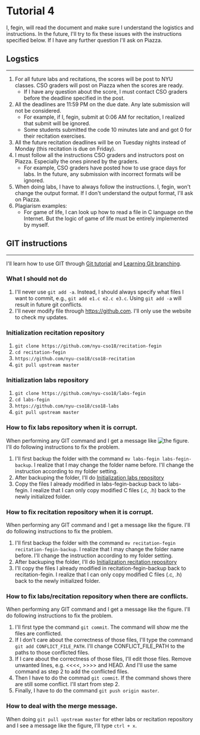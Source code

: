 # Tutorial 4
I, fegin, will read the document and make sure I understand the logistics and instructions. In the future, I'll try to fix these issues with the instructions specified below. If I have any further question I'll ask on Piazza.


## Logstics
--------
1. For all future labs and recitations, the scores will be post to NYU classes. CSO graders will post on Piazza when the scores are ready. 
   * If I have any question about the score, I must contact CSO graders before the deadline specified in the post.
2. All the deadlines are 11:59 PM on the due date. Any late submission will not be considered.
   * For example, if I, fegin, submit at 0:06 AM for recitation, I realized that submit will be ignored.
   * Some students submitted the code 10 minutes late and and got 0 for their recitation exercises.
3. All the future recitation deadlines will be on Tuesday nights instead of Monday (this recitation is due on Friday).
4. I must follow all the instructions CSO graders and instructors post on Piazza. Especially the ones pinned by the graders.
   * For example, CSO graders have posted how to use grace days for labs. In the future, any submission with incorrect formats will be ignored. 
5. When doing labs, I have to always follow the instructions. I, fegin, won't change the output format. If I don't understand the output format, I'll ask on Piazza.
6. Plagiarism examples:
   * For game of life, I can look up how to read a file in C language on the Internet. But the logic of game of life must be entirely implemented by myself.


## GIT instructions
----------------
I'll learn how to use GIT through [Git tutorial](https://try.github.io/levels/1/challenges/1) and [Learning Git branching](https://learngitbranching.js.org/).

### What I should not do
1. I'll never use `git add -a`. Instead, I should always specify what files I want to commit, e.g., `git add e1.c e2.c e3.c`. Using `git add -a` will result in future git conflicts.
2. I'll never modify file through https://github.com. I'll only use the website to check my updates.

### Initialization recitation repository
1. `git clone https://github.com/nyu-cso18/recitation-fegin`
2. `cd recitation-fegin`
3. `https://github.com/nyu-cso18/cso18-recitation`
4. `git pull upstream master`

### Initialization labs repository
1. `git clone https://github.com/nyu-cso18/labs-fegin`
2. `cd labs-fegin`
3. `https://github.com/nyu-cso18/cso18-labs`
4. `git pull upstream master`

### How to fix labs repository when it is corrupt.
When performing any GIT command and I get a message like ![the figure](https://github.com/nyu-cso18/cso18-recitation/blob/staff/r04/corrupt.png|alt=octocat). I'll do following instructions to fix the problem.

1. I'll first backup the folder with the command `mv labs-fegin labs-fegin-backup`. I realize that I may change the folder name before. I'll change the instruction according to my folder setting.
2. After backuping the folder, I'll do [Initialization labs repository]()
3. Copy the files I already modified in labs-fegin-backup back to labs-fegin. I realize that I can only copy modified C files (.c, .h) back to the newly initialized folder.

### How to fix recitation repository when it is corrupt.
When performing any GIT command and I get a message like the figure. I'll do following instructions to fix the problem.

1. I'll first backup the folder with the command `mv recitation-fegin recitation-fegin-backup`. I realize that I may change the folder name before. I'll change the instruction according to my folder setting.
2. After backuping the folder, I'll do [Initialization recitation repository]()
3. I'll copy the files I already modified in recitation-fegin-backup back to recitation-fegin. I realize that I can only copy modified C files (.c, .h) back to the newly initialized folder.

### How to fix labs/recitation repository when there are conflicts.
When performing any GIT command and I get a message like the figure. I'll do following instructions to fix the problem.

1. I'll first type the command `git commit`. The command will show me the files are conflicted.
2. If I don't care about the correctness of those files, I'll type the command `git add CONFLICT_FILE_PATH`. I'll change CONFLICT\_FILE\_PATH to the paths to those conflicted files.
3. If I care about the correctness of those files, I'll edit those files. Remove unwanted lines, e.g. <<<<, >>>> and HEAD. And I'll use the same command as step 2 to add the conflicted files.
4. Then I have to do the commad `git commit`. If the command shows there are still some conflict. I'll start from step 2.
5. Finally, I have to do the command `git push origin master`.

### How to deal with the merge message.
When doing `git pull upstream master` for ether labs or recitation repository and I see a message like the figure, I'll type `ctrl + x`. 
